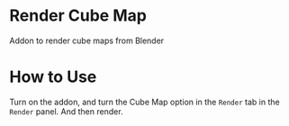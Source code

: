 # Render Cube Map
Addon to render cube maps from Blender

How to Use
==========

Turn on the addon, and turn the Cube Map option in the ``Render`` tab in the ``Render`` panel.
And then render.

